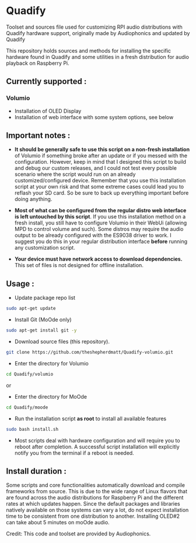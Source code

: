 # Quadify
Toolset and sources file used for customizing RPI audio distributions with Quadify hardware support, originally made by Audiophonics and updated by Quadify

This repository holds sources and methods for installing the specific hardware found in Quadify and some utilities in a fresh distribution for audio playback on Raspberry Pi. 

## Currently supported : 
  
### Volumio
* Installation of OLED Display
* Installation of web interface with some system options, see below 

## Important notes : 
* **It should be generally safe to use this script on a non-fresh installation** of Volumio if something broke after an update or if you messed with the configuration. However, keep in mind that I designed this script to build and debug our custom releases, and I could not test every possible scenario where the script would run on an already customized/configured device. Remember that you use this installation script at your own risk and that some extreme cases could lead you to reflash your SD card. So be sure to back up everything important before doing anything. 

* **Most of what can be configured from the regular distro web interface is left untouched by this script**. If you use this installation method on a fresh install, you still have to configure Volumio in their WebUi (allowing MPD to control volume and such). Some distros may require the audio output to be already configured with the ES9038 driver to work. I suggest you do this in your regular distribution interface **before** running any customization script.

* **Your device must have network access to download dependencies.** This set of files is not designed for offline installation.

## Usage : 
* Update package repo list
```bash
sudo apt-get update
```

* Install Git (MoOde only)
```bash
sudo apt-get install git -y
```

* Download source files (this repository).
```bash
git clone https://github.com/theshepherdmatt/Quadify-volumio.git
```

* Enter the directory for Volumio
```bash
cd Quadify/volumio
```
or
* Enter the directory for MoOde
```bash
cd Quadify/moode
```

* Run the installation script **as root** to install all available features
```bash
sudo bash install.sh
```

* Most scripts deal with hardware configuration and will require you to reboot after completion. A successful script installation will explicitly notify you from the terminal if a reboot is needed.

## Install duration :
Some scripts and core functionalities automatically download and compile frameworks from source. This is due to the wide range of Linux flavors that are found across the audio distributions for Raspberry Pi and the different rates at which updates happen. Since the default packages and libraries natively available on those systems can vary a lot, do not expect installation time to be consistent from one distribution to another. Installing OLED#2 can take about 5 minutes on moOde audio.

Credit: This code and toolset are provided by Audiophonics.

